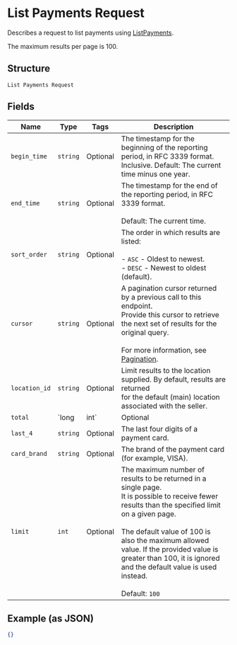 
# List Payments Request

Describes a request to list payments using
[ListPayments](/doc/api/payments.md#list-payments).

The maximum results per page is 100.

## Structure

`List Payments Request`

## Fields

| Name | Type | Tags | Description |
|  --- | --- | --- | --- |
| `begin_time` | `string` | Optional | The timestamp for the beginning of the reporting period, in RFC 3339 format.<br>Inclusive. Default: The current time minus one year. |
| `end_time` | `string` | Optional | The timestamp for the end of the reporting period, in RFC 3339 format.<br><br>Default: The current time. |
| `sort_order` | `string` | Optional | The order in which results are listed:<br><br>- `ASC` - Oldest to newest.<br>- `DESC` - Newest to oldest (default). |
| `cursor` | `string` | Optional | A pagination cursor returned by a previous call to this endpoint.<br>Provide this cursor to retrieve the next set of results for the original query.<br><br>For more information, see [Pagination](https://developer.squareup.com/docs/basics/api101/pagination). |
| `location_id` | `string` | Optional | Limit results to the location supplied. By default, results are returned<br>for the default (main) location associated with the seller. |
| `total` | `long|int` | Optional | The exact amount in the `total_money` for a payment. |
| `last_4` | `string` | Optional | The last four digits of a payment card. |
| `card_brand` | `string` | Optional | The brand of the payment card (for example, VISA). |
| `limit` | `int` | Optional | The maximum number of results to be returned in a single page.<br>It is possible to receive fewer results than the specified limit on a given page.<br><br>The default value of 100 is also the maximum allowed value. If the provided value is<br>greater than 100, it is ignored and the default value is used instead.<br><br>Default: `100` |

## Example (as JSON)

```json
{}
```

